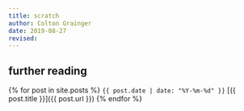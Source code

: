 ```yaml
---
title: scratch
author: Colton Grainger
date: 2019-08-27
revised:
---
```


## further reading

{% for post in site.posts %}
`{{ post.date | date: "%Y-%m-%d" }}` [{{ post.title }}]({{ post.url }})
{% endfor %}
